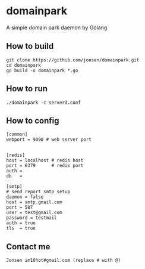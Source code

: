 domainpark
==========

A simple domain park daemon by Golang

## How to build

    git clone https://github.com/jonsen/domainpark.git
    cd domainpark
    go build -o domainpark *.go
    
## How to run

    ./domainpark -c serverd.conf
    
    
## How to config
    
    
    [common]
    webport = 9090 # web server port

    
    [redis]
    host = localhost # redis host
    port = 6379      # redis port
    auth = 
    db   =
    
    [smtp]
    # send report smtp setup
    daemon = false
    host = smtp.gmail.com
    port = 587
    user = test@gmail.com
    password = testmail 
    auth = true
    tls  = true
    
## Contact me

    Jonsen im16hot#gmail.com (replace # with @)

